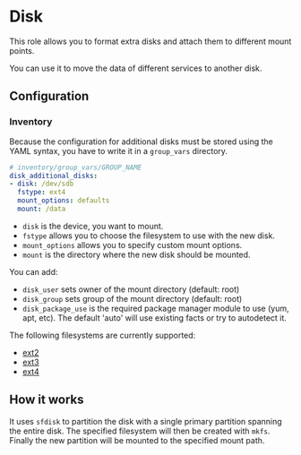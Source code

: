 Disk
====

This role allows you to format extra disks and attach them to different mount points.

You can use it to move the data of different services to another disk.

Configuration
-------------

### Inventory

Because the configuration for additional disks must be stored using the YAML
syntax, you have to write it in a `group_vars` directory.

```yaml
# inventory/group_vars/GROUP_NAME
disk_additional_disks:
- disk: /dev/sdb
  fstype: ext4
  mount_options: defaults
  mount: /data
```

* `disk` is the device, you want to mount.
* `fstype` allows you to choose the filesystem to use with the new disk.
* `mount_options` allows you to specify custom mount options.
* `mount` is the directory where the new disk should be mounted.

You can add:
* `disk_user` sets owner of the mount directory (default: root)
* `disk_group` sets group of the mount directory (default: root)
* `disk_package_use` is the required package manager module to use (yum, apt, etc). The default 'auto' will use existing facts or try to autodetect it.

The following filesystems are currently supported:
- [ext2](http://en.wikipedia.org/wiki/Ext2)
- [ext3](http://en.wikipedia.org/wiki/Ext3)
- [ext4](http://en.wikipedia.org/wiki/Ext4)

How it works
------------

It uses `sfdisk` to partition the disk with a single primary partition spanning the entire disk.
The specified filesystem will then be created with `mkfs`.
Finally the new partition will be mounted to the specified mount path.
